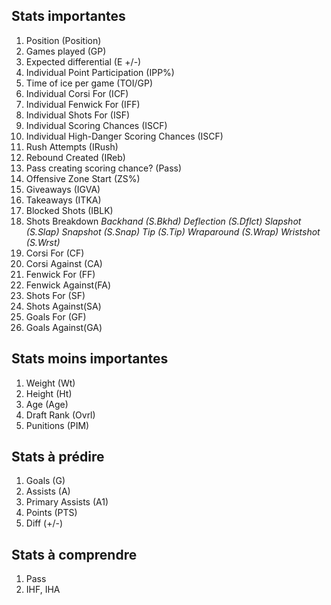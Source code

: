 ## Stats importantes

1. Position (Position)
2. Games played (GP)
3. Expected differential (E +/-)
4. Individual Point Participation (IPP%)
5. Time of ice per game (TOI/GP)
6. Individual Corsi For (ICF)
7. Individual Fenwick For (IFF)
8. Individual Shots For (ISF)
9. Individual Scoring Chances (ISCF)
10. Individual High-Danger Scoring Chances (ISCF)
11. Rush Attempts (IRush)
12. Rebound Created (IReb)
13. Pass creating scoring chance? (Pass)
14. Offensive Zone Start (ZS%)
15. Giveaways (IGVA)
16. Takeaways (ITKA)
17. Blocked Shots (IBLK)
18. Shots Breakdown
	*Backhand (S.Bkhd)*
	*Deflection (S.Dflct)*
	*Slapshot (S.Slap)*
	*Snapshot (S.Snap)*
	*Tip (S.Tip)*
	*Wraparound (S.Wrap)*
	*Wristshot (S.Wrst)*
19. Corsi For (CF)
20. Corsi Against (CA)
21. Fenwick For (FF)
22. Fenwick Against(FA)
23. Shots For (SF)
24. Shots Against(SA)
25. Goals For (GF)
26. Goals Against(GA)

## Stats moins importantes

1. Weight (Wt)
2. Height (Ht)
3. Age (Age)
4. Draft Rank (Ovrl)
5. Punitions (PIM)

## Stats à prédire

1. Goals (G)
2. Assists (A)
3. Primary Assists (A1)
4. Points (PTS)
5. Diff (+/-)

## Stats à comprendre

1. Pass
2. IHF, IHA
